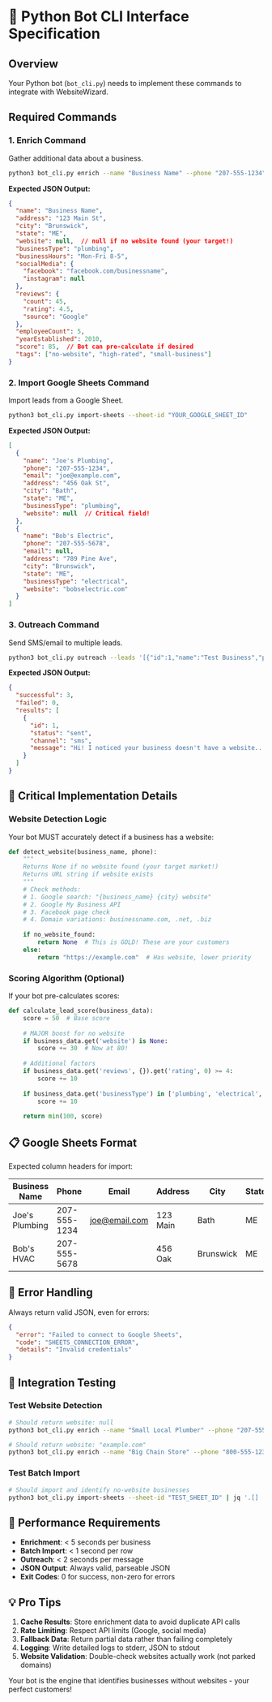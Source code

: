 # 🐍 Python Bot CLI Interface Specification

## Overview
Your Python bot (`bot_cli.py`) needs to implement these commands to integrate with WebsiteWizard.

## Required Commands

### 1. **Enrich Command**
Gather additional data about a business.

```bash
python3 bot_cli.py enrich --name "Business Name" --phone "207-555-1234" --email "email@example.com" --business-type "plumbing"
```

**Expected JSON Output:**
```json
{
  "name": "Business Name",
  "address": "123 Main St",
  "city": "Brunswick", 
  "state": "ME",
  "website": null,  // null if no website found (your target!)
  "businessType": "plumbing",
  "businessHours": "Mon-Fri 8-5",
  "socialMedia": {
    "facebook": "facebook.com/businessname",
    "instagram": null
  },
  "reviews": {
    "count": 45,
    "rating": 4.5,
    "source": "Google"
  },
  "employeeCount": 5,
  "yearEstablished": 2010,
  "score": 85,  // Bot can pre-calculate if desired
  "tags": ["no-website", "high-rated", "small-business"]
}
```

### 2. **Import Google Sheets Command**
Import leads from a Google Sheet.

```bash
python3 bot_cli.py import-sheets --sheet-id "YOUR_GOOGLE_SHEET_ID"
```

**Expected JSON Output:**
```json
[
  {
    "name": "Joe's Plumbing",
    "phone": "207-555-1234",
    "email": "joe@example.com",
    "address": "456 Oak St",
    "city": "Bath",
    "state": "ME",
    "businessType": "plumbing",
    "website": null  // Critical field!
  },
  {
    "name": "Bob's Electric",
    "phone": "207-555-5678",
    "email": null,
    "address": "789 Pine Ave",
    "city": "Brunswick",
    "state": "ME", 
    "businessType": "electrical",
    "website": "bobselectric.com"
  }
]
```

### 3. **Outreach Command**
Send SMS/email to multiple leads.

```bash
python3 bot_cli.py outreach --leads '[{"id":1,"name":"Test Business","phone":"207-555-1234","email":"test@example.com","score":85}]'
```

**Expected JSON Output:**
```json
{
  "successful": 3,
  "failed": 0,
  "results": [
    {
      "id": 1,
      "status": "sent",
      "channel": "sms",
      "message": "Hi! I noticed your business doesn't have a website..."
    }
  ]
}
```

## 🎯 Critical Implementation Details

### Website Detection Logic
Your bot MUST accurately detect if a business has a website:

```python
def detect_website(business_name, phone):
    """
    Returns None if no website found (your target market!)
    Returns URL string if website exists
    """
    # Check methods:
    # 1. Google search: "{business_name} {city} website"
    # 2. Google My Business API
    # 3. Facebook page check
    # 4. Domain variations: businessname.com, .net, .biz
    
    if no_website_found:
        return None  # This is GOLD! These are your customers
    else:
        return "https://example.com"  # Has website, lower priority
```

### Scoring Algorithm (Optional)
If your bot pre-calculates scores:

```python
def calculate_lead_score(business_data):
    score = 50  # Base score
    
    # MAJOR boost for no website
    if business_data.get('website') is None:
        score += 30  # Now at 80!
    
    # Additional factors
    if business_data.get('reviews', {}).get('rating', 0) >= 4:
        score += 10
    
    if business_data.get('businessType') in ['plumbing', 'electrical', 'hvac']:
        score += 10
    
    return min(100, score)
```

## 📋 Google Sheets Format
Expected column headers for import:

| Business Name | Phone | Email | Address | City | State | Type | Website |
|--------------|-------|-------|---------|------|-------|------|---------|
| Joe's Plumbing | 207-555-1234 | joe@email.com | 123 Main | Bath | ME | Plumbing | |
| Bob's HVAC | 207-555-5678 | | 456 Oak | Brunswick | ME | HVAC | bobshvac.com |

## 🔧 Error Handling
Always return valid JSON, even for errors:

```json
{
  "error": "Failed to connect to Google Sheets",
  "code": "SHEETS_CONNECTION_ERROR",
  "details": "Invalid credentials"
}
```

## 📡 Integration Testing

### Test Website Detection
```bash
# Should return website: null
python3 bot_cli.py enrich --name "Small Local Plumber" --phone "207-555-0000"

# Should return website: "example.com"  
python3 bot_cli.py enrich --name "Big Chain Store" --phone "800-555-1234"
```

### Test Batch Import
```bash
# Should import and identify no-website businesses
python3 bot_cli.py import-sheets --sheet-id "TEST_SHEET_ID" | jq '.[] | select(.website == null)'
```

## 🚀 Performance Requirements

- **Enrichment**: < 5 seconds per business
- **Batch Import**: < 1 second per row
- **Outreach**: < 2 seconds per message
- **JSON Output**: Always valid, parseable JSON
- **Exit Codes**: 0 for success, non-zero for errors

## 💡 Pro Tips

1. **Cache Results**: Store enrichment data to avoid duplicate API calls
2. **Rate Limiting**: Respect API limits (Google, social media)
3. **Fallback Data**: Return partial data rather than failing completely
4. **Logging**: Write detailed logs to stderr, JSON to stdout
5. **Website Validation**: Double-check websites actually work (not parked domains)

Your bot is the engine that identifies businesses without websites - your perfect customers! 